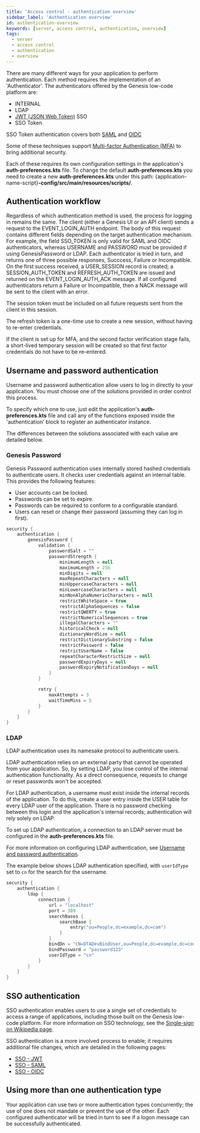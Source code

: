 ```yaml
---
title: 'Access control - authentication overview'
sidebar_label: 'Authentication overview'
id: authentication-overview
keywords: [server, access control, authentication, overview]
tags:
  - server
  - access control
  - authentication
  - overview
---
```



There are many different ways for your application to perform authentication. Each method requires the implementation of an 'Authenticator'. The authenticators offered by the Genesis low-code platform are:

* INTERNAL
* LDAP
* [JWT (JSON Web Token)](https://jwt.io/introduction) SSO
* SSO Token

SSO Token authentication covers both [SAML](https://en.wikipedia.org/wiki/Security_Assertion_Markup_Language) and [OIDC](https://openid.net/connect/)

Some of these techniques support [Multi-factor Authentication (MFA)](https://en.wikipedia.org/wiki/Multi-factor_authentication) to bring additional security.

Each of these requires its own configuration settings in the application's **auth-preferences.kts** file. To change the default **auth-preferences.kts** you need to create a new **auth-preferences.kts** under this path: {application-name-script}**-config/src/main/resources/scripts/**.

## Authentication workflow
Regardless of which authentication method is used, the process for logging in remains the same. The client (either a Genesis UI or an API client) sends a request to the EVENT_LOGIN_AUTH endpoint. 
The body of this request contains different fields depending on the target authentication mechanism. For example, the field SSO_TOKEN is only valid for SAML and OIDC authenticators, whereas USERNAME and PASSWORD must be provided if using GenesisPassword or LDAP.
Each authenticator is tried in turn, and returns one of three possible responses, Succcess, Failure or Incompatible. 
On the first success received, a USER_SESSION record is created; a SESSION_AUTH_TOKEN and REFRESH_AUTH_TOKEN are issued and returned on the EVENT_LOGIN_AUTH_ACK message.
If all configured authenticators return a Failure or Incompatible, then a NACK message will be sent to the client with an error.

The session token must be included on all future requests sent from the client in this session.

The refresh token is a one-time use to create a new session, without having to re-enter credentials.

If the client is set up for MFA, and the second factor verification stage fails, a short-lived temporary session will be created so that first factor credentials do not have to be re-entered.

## Username and password authentication

Username and password authentication allow users to log in directly to your application. You must choose one of the  solutions provided in order control this process.

To specify which one to use, just edit the application's **auth-preferences.kts** file and call any of the functions exposed inside the 'authentication' block to register an authenticator instance.

The differences between the solutions associated with each value are detailed below.

### Genesis Password

Genesis Password authentication uses internally stored hashed credentials to authenticate users. It checks user credentials against an internal table. This provides the following features:

- User accounts can be locked.
- Passwords can be set to expire.
- Passwords can be required to conform to a configurable standard.
- Users can reset or change their password (assuming they can log in first).

```kotlin
security {
    authentication {
        genesisPassword {
            validation {
                passwordSalt = ""
                passwordStrength {
                    minimumLength = null
                    maximumLength = 256
                    minDigits = null
                    maxRepeatCharacters = null
                    minUppercaseCharacters = null
                    minLowercaseCharacters = null
                    minNonAlphaNumericCharacters = null
                    restrictWhiteSpace = true
                    restrictAlphaSequences = false
                    restrictQWERTY = true
                    restrictNumericalSequences = true
                    illegalCharacters = ""
                    historicalCheck = null
                    dictionaryWordSize = null
                    restrictDictionarySubstring = false
                    restrictPassword = false
                    restrictUserName = false
                    repeatCharacterRestrictSize = null
                    passwordExpiryDays = null
                    passwordExpiryNotificationDays = null
                }
            }

            retry {
                maxAttempts = 3
                waitTimeMins = 5
            }
        }
	}
}
```

### LDAP

LDAP authentication uses its namesake protocol to authenticate users. 

LDAP authentication relies on an external party that cannot be operated from your application. So, by setting LDAP, you lose control of the internal authentication functionality. As a direct consequence, requests to change or reset passwords won't be accepted.

For LDAP authentication, a username must exist inside the internal records of the application. To do this, create a user entry inside the USER table for every LDAP user of the application. There is no password checking between this login and the application's internal records; authentication will rely solely on LDAP.

To set up LDAP authentication, a connection to an LDAP server must be configured in the **auth-preferences.kts** file.

For more information on configuring LDAP authentication, see [Username and password authentication](../../../server/access-control/password-authentication/#authentication).

The example below shows LDAP authentication specified, with `userIdType` set to `cn` for the search for the username.

```kotlin
security {
    authentication {
		ldap {
		    connection {
		        url = "localhost"
                port = 389
                searchBases {
				    searchBase {
                        entry("ou=People,dc=example,dc=com")
			        }
                }
                bindDn = "CN=DTADevBindUser,ou=People,dc=example,dc=com"
                bindPassword = "password123"
                userIdType = "cn"	
			}
		}
    }
}
```

## SSO authentication

SSO authentication enables users to use a single set of credentials to access a range of applications, including those built on the Genesis low-code platform. For more information on SSO technology, see the [Single-sign on Wikipedia page](https://en.wikipedia.org/wiki/Single_sign-on).

SSO authentication is a more involved process to enable; it requires additional file changes, which are detailed in the following pages:

- [SSO - JWT](../../../server/access-control/SSO-jwt/)
- [SSO - SAML](../../../server/access-control/SSO-saml/)
- [SSO - OIDC](../../../server/access-control/SSO-oidc/)

## Using more than one authentication type
Your application can use two or more authentication types concurrently; the use of one does not mandate or prevent the use of the other. Each configured authenticator will be tried in turn to see if a logon message can be successfully authenticated.
